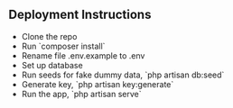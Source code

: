 ## Deployment Instructions

<ul>
    <li>Clone the repo</li>
    <li>Run `composer install`</li>
    <li>Rename file .env.example to .env</li>
    <li>Set up database</li>
    <li>Run seeds for fake dummy data, `php artisan db:seed`</li>
    <li>Generate key, `php artisan key:generate`</li>
    <li>Run the app, `php artisan serve`</li>
</ul>
